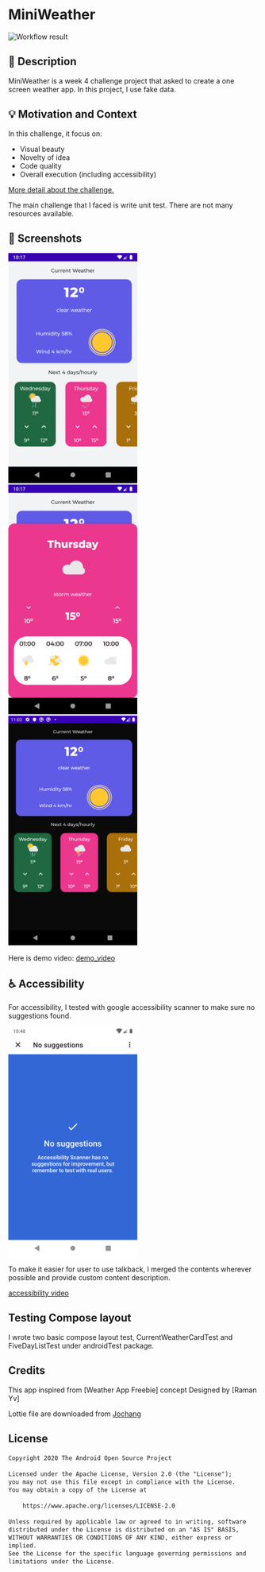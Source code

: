 # MiniWeather

<!--- Replace <OWNER> with your Github Username and <REPOSITORY> with the name of your repository. -->
<!--- You can find both of these in the url bar when you open your repository in github. -->
![Workflow result](https://github.com/vsay01/android-dev-challenge-compose-weather/workflows/Check/badge.svg)


## :scroll: Description
MiniWeather is a week 4 challenge project that asked to create a one screen weather app. In this project, I use fake data.

## :bulb: Motivation and Context
In this challenge, it focus on:
- Visual beauty
- Novelty of idea
- Code quality
- Overall execution (including accessibility)

[More detail about the challenge.]

The main challenge that I faced is write unit test. There are not many resources available. 

## :camera_flash: Screenshots
<img src="/results/screenshot_1.png" width="260">&emsp;<img src="/results/screenshot_2.png" width="260">&emsp;<img src="/results/screenshot_4.png" width="260">


Here is demo video:
[demo_video]


## :wheelchair: Accessibility
For accessibility, I tested with google accessibility scanner to make sure no suggestions found.

<img src="/results/screenshot_3.png" width="260">

To make it easier for user to use talkback, I merged the contents wherever possible and provide custom content description.

[accessibility video]

## Testing Compose layout

I wrote two basic compose layout test, CurrentWeatherCardTest and FiveDayListTest under androidTest package.

## Credits

This app inspired from [Weather App Freebie] concept Designed by [Raman Yv]

Lottie file are downloaded from [Jochang]
## License
```
Copyright 2020 The Android Open Source Project

Licensed under the Apache License, Version 2.0 (the "License");
you may not use this file except in compliance with the License.
You may obtain a copy of the License at

    https://www.apache.org/licenses/LICENSE-2.0

Unless required by applicable law or agreed to in writing, software
distributed under the License is distributed on an "AS IS" BASIS,
WITHOUT WARRANTIES OR CONDITIONS OF ANY KIND, either express or implied.
See the License for the specific language governing permissions and
limitations under the License.
```

[Jochang]: https://lottiefiles.com/user/26177
[accessibility video]: https://user-images.githubusercontent.com/6526127/112253453-bea70a80-8c2c-11eb-8665-e90686dda15e.mp4
[demo_video]: https://user-images.githubusercontent.com/6526127/112253343-8b647b80-8c2c-11eb-9d3c-35c876d410b2.mp4
[More detail about the challenge.]: https://android-developers.googleblog.com/2021/03/android-dev-challenge-4.html

